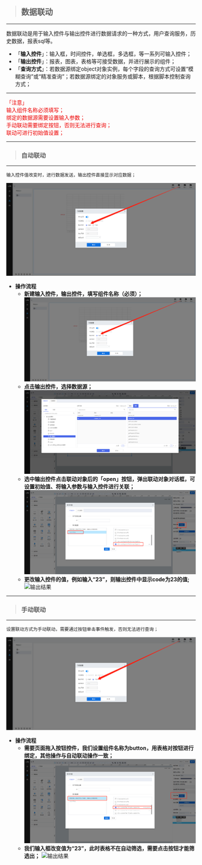 > ## **数据联动**

---

数据联动是用于输入控件与输出控件进行数据请求的一种方式，用户查询服务，历史数据，报表sql等。

- 「**输入控件**」：输入框，时间控件，单选框，多选框，等一系列可输入控件；
- 「**输出控件**」：报表，图表，表格等可接受数据，并进行展示的组件；
- 「**查询方式**」：若数据源绑定object对象实例，每个字段的查询方式可设置“模糊查询”或“精准查询”；若数据源绑定的对象服务或脚本，根据脚本控制查询方式；

---

<font color='redLight'>「注意」</br>
输入组件名称必须填写；</br>
绑定的数据源需要设置输入参数；</br>
手动联动需要绑定按钮，否则无法进行查询；</br>
联动可进行初始值设置；</br>
</font>

---

> ### **自动联动**

---

    输入控件值改变时，进行数据发送，输出控件直接显示对应数据；
![自动联动](assets/img/PageDesign-dataLink-autoDataLink.png "自动联动")

- **操作流程**
  - **新建输入控件，输出控件，填写组件名称（必须）；**
    ![新建输入控件](assets/img/PageDesign-dataLink-autoDataLink-newControl.png "新建输入控件")
  - **点击输出控件，选择数据源；**
    ![选择数据源](assets/img/PageDesign-dataLink-autoDataLink-selectDataSource.png "选择数据源")
  - **选中输出控件点击联动对象后的「**open**」按钮，弹出联动对象对话框，可设置初始值、将输入参数与输入控件进行关联；**
    ![联动设置](assets/img/PageDesign-dataLink-autoDataLink-linkSetting.png "联动设置")
  - **更改输入控件的值，例如输入“23”，则输出控件中显示code为23的值;**
    ![输出结果](assets/img/PageDesign-dataLink-autoDataLink-linkResult.png "输出结果")

---

> ### **手动联动**

---

    设置联动方式为手动联动，需要通过按钮单击事件触发，否则无法进行查询；
![手动联动](assets/img/PageDesign-dataLink-manualDataLink.png "手动联动")

- **操作流程**
  - **需要页面拖入按钮控件，我们设置组件名称为button，用表格对按钮进行绑定，其他操作与自动联动操作一致；**
    ![绑定](assets/img/PageDesign-dataLink-manualDataLink-bindButton.png "绑定")
  - **我们输入框改变值为“23”，此时表格不在自动筛选，需要点击按钮才能筛选出；**
    ![输出结果](assets/img/PageDesign-dataLink-manualDataLink-linkResult.png "输出结果")